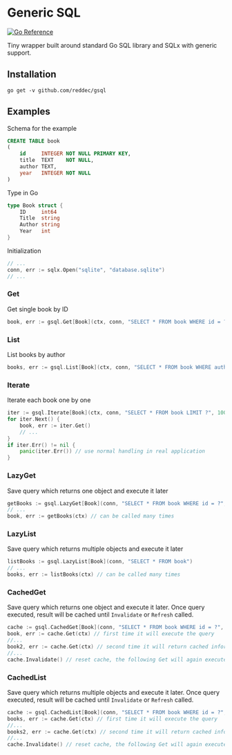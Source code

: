 # Generic SQL

[![Go Reference](https://pkg.go.dev/badge/github.com/reddec/gsql.svg)](https://pkg.go.dev/github.com/reddec/gsql)

Tiny wrapper built around standard Go SQL library and SQLx with generic support.

## Installation

    go get -v github.com/reddec/gsql

## Examples

Schema for the example

```sql
CREATE TABLE book
(
    id     INTEGER NOT NULL PRIMARY KEY,
    title  TEXT    NOT NULL,
    author TEXT,
    year   INTEGER NOT NULL
)
```

Type in Go

```go
type Book struct {
    ID     int64
    Title  string
    Author string
    Year   int
}
```

Initialization

```go
// ...
conn, err := sqlx.Open("sqlite", "database.sqlite")
// ...
```

### Get

Get single book by ID

```go
book, err := gsql.Get[Book](ctx, conn, "SELECT * FROM book WHERE id = ?", 1234)
```

### List

List books by author

```go
books, err := gsql.List[Book](ctx, conn, "SELECT * FROM book WHERE author = ?", "O'Really")
```

### Iterate

Iterate each book one by one

```go
iter := gsql.Iterate[Book](ctx, conn, "SELECT * FROM book LIMIT ?", 100)
for iter.Next() {
    book, err := iter.Get()
    // ...
}
if iter.Err() != nil {
    panic(iter.Err()) // use normal handling in real application
}
```

### LazyGet

Save query which returns one object and execute it later

```go
getBooks := gsql.LazyGet[Book](conn, "SELECT * FROM book WHERE id = ?", 123)
// ...
book, err := getBooks(ctx) // can be called many times
```

### LazyList

Save query which returns multiple objects and execute it later

```go
listBooks := gsql.LazyList[Book](conn, "SELECT * FROM book")
// ...
books, err := listBooks(ctx) // can be called many times
```

### CachedGet

Save query which returns one object and execute it later. Once query executed, result will be cached until `Invalidate`
or `Refresh` called.

```go
cache := gsql.CachedGet[Book](conn, "SELECT * FROM book WHERE id = ?", 123)
book, err := cache.Get(ctx) // first time it will execute the query
//...
book2, err := cache.Get(ctx) // second time it will return cached information
//...
cache.Invalidate() // reset cache, the following Get will again execute the query
```

### CachedList

Save query which returns multiple objects and execute it later. Once query executed, result will be cached
until `Invalidate` or `Refresh` called.

```go
cache := gsql.CachedList[Book](conn, "SELECT * FROM book WHERE id = ?", 123)
books, err := cache.Get(ctx) // first time it will execute the query
//...
books2, err := cache.Get(ctx) // second time it will return cached information
//...
cache.Invalidate() // reset cache, the following Get will again execute the query
```
